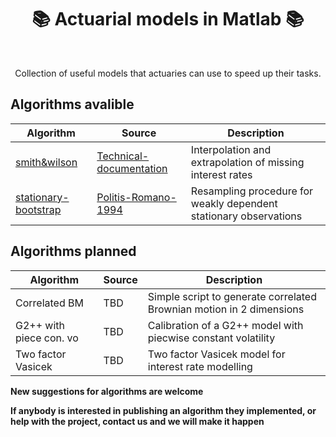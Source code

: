 <h1 align="center" style="border-botom: none">
  <b>📚 Actuarial models in Matlab 📚
  </b>
</h1>

</br>

<p align="center">
    Collection of useful models that actuaries can use to speed up their tasks. 
</p>

## Algorithms avalible

| Algorithm              | Source                              | Description                                                           |
| ---------------------- | ----------------------------------- | --------------------------------------------------------------------- |
| [smith&wilson]         | [Technical-documentation]           | Interpolation and extrapolation of missing interest rates             |
| [stationary-bootstrap] | [Politis-Romano-1994]               | Resampling procedure for weakly dependent stationary observations     |

[smith&wilson]: https://github.com/qnity/insurance_matlab/tree/main/smith%26wilson
[Technical-documentation]: https://www.eiopa.europa.eu/sites/default/files/risk_free_interest_rate/12092019-technical_documentation.pdf
[stationary-bootstrap]: https://github.com/qnity/insurance_matlab/tree/main/stationary-bootstrap
[Politis-Romano-1994]: https://www.researchgate.net/publication/254287565_The_Stationary_Bootstrap

## Algorithms planned

| Algorithm              | Source                              | Description                                                           |
| ---------------------- | ----------------------------------- | --------------------------------------------------------------------- |
| Correlated BM          | TBD                                 | Simple script to generate correlated Brownian motion in 2 dimensions  |
| G2++ with piece con. vo| TBD                                 | Calibration of a G2++ model with piecwise constant volatility         |
| Two factor Vasicek     | TBD                                 | Two factor Vasicek model for interest rate modelling                   |


<b> New suggestions for algorithms are welcome </b>


<b>If anybody is interested in publishing an algorithm they implemented, or help with the project, contact us and we will make it happen </b>
